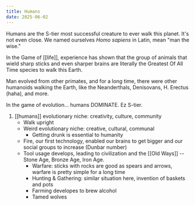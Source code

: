 ```yaml
---
title: Humans
date: 2025-06-02
---
```

Humans are the S-tier most successful creature to ever walk this planet. It's not even close. We named ourselves *Homo sapiens* in Latin, mean "man the wise."

In the Game of [[life]], experience has shown that the group of animals that wield sharp sticks and even sharper brains are literally the Greatest Of All Time species to walk this Earth.


Man evolved from other primates, and for a long time, there were other humanoids walking the Earth, like the Neanderthals, Denisovans, H. Erectus (haha), and more.

In the game of evolution... humans DOMINATE.
Ez S-tier.

1. [[humans]] evolutionary niche: creativity, culture, community
	- Walk upright
	- Weird evolutionary niche: creative, cultural, communal
		- Getting drunk is essential to humanity
	- Fire, our first technology, enabled our brains to get bigger and our social groups to increase (Dunbar number)
	- Tool usage develops, leading to civilization and the [[Old Ways]] -- Stone Age, Bronze Age, Iron Age.
		- Warfare: sticks with rocks are good as spears and arrows, warfare is pretty simple for a long time
		- Hunting & Gathering: similar situation here, invention of baskets and pots
		- Farming developes to brew alcohol
		- Tamed wolves
